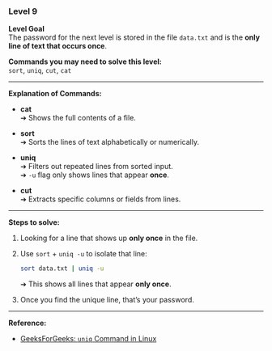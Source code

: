 ### Level 9

**Level Goal**  
The password for the next level is stored in the file `data.txt` and is the **only line of text that occurs once**.

**Commands you may need to solve this level:**  
`sort`, `uniq`, `cut`, `cat`

---

**Explanation of Commands:**

- **cat**  
  ➔ Shows the full contents of a file.

- **sort**  
  ➔ Sorts the lines of text alphabetically or numerically.

- **uniq**  
  ➔ Filters out repeated lines from sorted input.  
  ➔ `-u` flag only shows lines that appear **once**.

- **cut**  
  ➔ Extracts specific columns or fields from lines.

---

**Steps to solve:**

1. Looking for a line that shows up **only once** in the file.

2. Use `sort` + `uniq -u` to isolate that line:

   ```bash
   sort data.txt | uniq -u
   ```

   ➔ This shows all lines that appear **only once**.

3. Once you find the unique line, that’s your password.

---

**Reference:**  
- [GeeksForGeeks: `uniq` Command in Linux](https://www.geeksforgeeks.org/uniq-command-in-linux-with-examples/)
